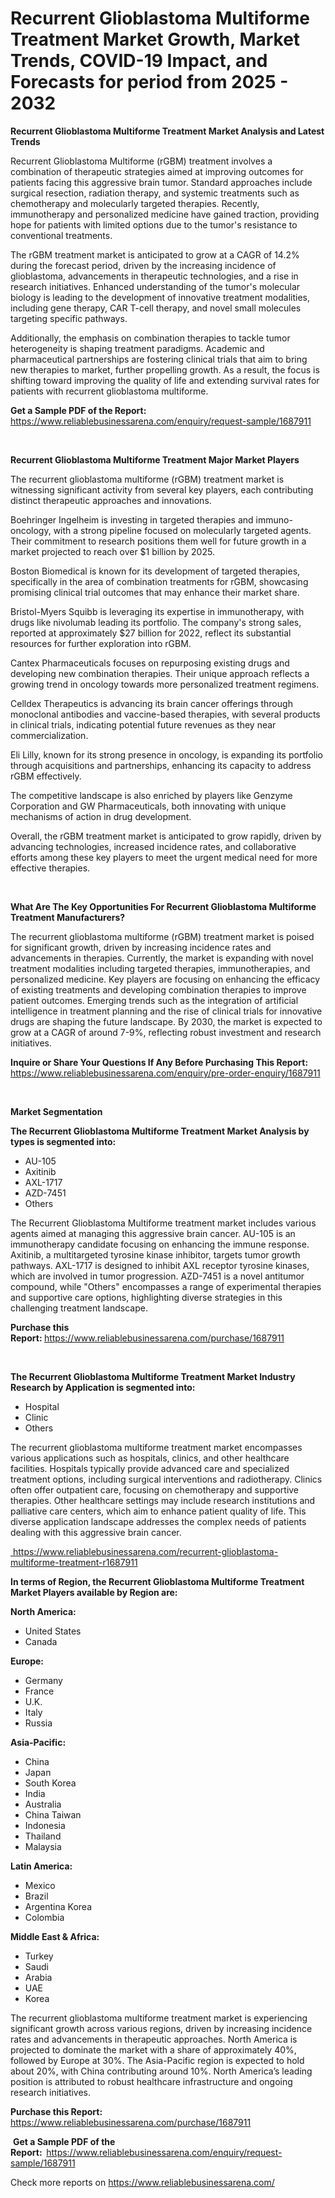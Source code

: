 <p><h1>Recurrent Glioblastoma Multiforme Treatment Market Growth, Market Trends, COVID-19 Impact, and Forecasts for period from 2025 - 2032</h1></p><p><strong>Recurrent Glioblastoma Multiforme Treatment Market Analysis and Latest Trends</strong></p>
<p><p>Recurrent Glioblastoma Multiforme (rGBM) treatment involves a combination of therapeutic strategies aimed at improving outcomes for patients facing this aggressive brain tumor. Standard approaches include surgical resection, radiation therapy, and systemic treatments such as chemotherapy and molecularly targeted therapies. Recently, immunotherapy and personalized medicine have gained traction, providing hope for patients with limited options due to the tumor's resistance to conventional treatments.</p><p>The rGBM treatment market is anticipated to grow at a CAGR of 14.2% during the forecast period, driven by the increasing incidence of glioblastoma, advancements in therapeutic technologies, and a rise in research initiatives. Enhanced understanding of the tumor's molecular biology is leading to the development of innovative treatment modalities, including gene therapy, CAR T-cell therapy, and novel small molecules targeting specific pathways. </p><p>Additionally, the emphasis on combination therapies to tackle tumor heterogeneity is shaping treatment paradigms. Academic and pharmaceutical partnerships are fostering clinical trials that aim to bring new therapies to market, further propelling growth. As a result, the focus is shifting toward improving the quality of life and extending survival rates for patients with recurrent glioblastoma multiforme.</p></p>
<p><strong>Get a Sample PDF of the Report:&nbsp;</strong> <a href="https://www.reliablebusinessarena.com/enquiry/request-sample/1687911?utm_campaign=2461&utm_medium=2&utm_source=Github&utm_content=ia&utm_term=03032025&utm_id=recurrent-glioblastoma-multiforme-treatment">https://www.reliablebusinessarena.com/enquiry/request-sample/1687911</a></p>
<p>&nbsp;</p>
<p><strong>Recurrent Glioblastoma Multiforme Treatment Major Market Players</strong></p>
<p><p>The recurrent glioblastoma multiforme (rGBM) treatment market is witnessing significant activity from several key players, each contributing distinct therapeutic approaches and innovations. </p><p>Boehringer Ingelheim is investing in targeted therapies and immuno-oncology, with a strong pipeline focused on molecularly targeted agents. Their commitment to research positions them well for future growth in a market projected to reach over $1 billion by 2025.</p><p>Boston Biomedical is known for its development of targeted therapies, specifically in the area of combination treatments for rGBM, showcasing promising clinical trial outcomes that may enhance their market share. </p><p>Bristol-Myers Squibb is leveraging its expertise in immunotherapy, with drugs like nivolumab leading its portfolio. The company's strong sales, reported at approximately $27 billion for 2022, reflect its substantial resources for further exploration into rGBM.</p><p>Cantex Pharmaceuticals focuses on repurposing existing drugs and developing new combination therapies. Their unique approach reflects a growing trend in oncology towards more personalized treatment regimens.</p><p>Celldex Therapeutics is advancing its brain cancer offerings through monoclonal antibodies and vaccine-based therapies, with several products in clinical trials, indicating potential future revenues as they near commercialization.</p><p>Eli Lilly, known for its strong presence in oncology, is expanding its portfolio through acquisitions and partnerships, enhancing its capacity to address rGBM effectively.</p><p>The competitive landscape is also enriched by players like Genzyme Corporation and GW Pharmaceuticals, both innovating with unique mechanisms of action in drug development.</p><p>Overall, the rGBM treatment market is anticipated to grow rapidly, driven by advancing technologies, increased incidence rates, and collaborative efforts among these key players to meet the urgent medical need for more effective therapies.</p></p>
<p>&nbsp;</p>
<p><strong>What Are The Key Opportunities For Recurrent Glioblastoma Multiforme Treatment Manufacturers?</strong></p>
<p><p>The recurrent glioblastoma multiforme (rGBM) treatment market is poised for significant growth, driven by increasing incidence rates and advancements in therapies. Currently, the market is expanding with novel treatment modalities including targeted therapies, immunotherapies, and personalized medicine. Key players are focusing on enhancing the efficacy of existing treatments and developing combination therapies to improve patient outcomes. Emerging trends such as the integration of artificial intelligence in treatment planning and the rise of clinical trials for innovative drugs are shaping the future landscape. By 2030, the market is expected to grow at a CAGR of around 7-9%, reflecting robust investment and research initiatives.</p></p>
<p><strong>Inquire or Share Your Questions If Any Before Purchasing This Report:</strong> <a href="https://www.reliablebusinessarena.com/enquiry/pre-order-enquiry/1687911?utm_campaign=2461&utm_medium=2&utm_source=Github&utm_content=ia&utm_term=03032025&utm_id=recurrent-glioblastoma-multiforme-treatment">https://www.reliablebusinessarena.com/enquiry/pre-order-enquiry/1687911</a></p>
<p>&nbsp;</p>
<p><strong>Market Segmentation</strong></p>
<p><strong>The Recurrent Glioblastoma Multiforme Treatment Market Analysis by types is segmented into:</strong></p>
<p><ul><li>AU-105</li><li>Axitinib</li><li>AXL-1717</li><li>AZD-7451</li><li>Others</li></ul></p>
<p><p>The Recurrent Glioblastoma Multiforme treatment market includes various agents aimed at managing this aggressive brain cancer. AU-105 is an immunotherapy candidate focusing on enhancing the immune response. Axitinib, a multitargeted tyrosine kinase inhibitor, targets tumor growth pathways. AXL-1717 is designed to inhibit AXL receptor tyrosine kinases, which are involved in tumor progression. AZD-7451 is a novel antitumor compound, while "Others" encompasses a range of experimental therapies and supportive care options, highlighting diverse strategies in this challenging treatment landscape.</p></p>
<p><strong>Purchase this Report:&nbsp;</strong><a href="https://www.reliablebusinessarena.com/purchase/1687911?utm_campaign=2461&utm_medium=2&utm_source=Github&utm_content=ia&utm_term=03032025&utm_id=recurrent-glioblastoma-multiforme-treatment">https://www.reliablebusinessarena.com/purchase/1687911</a></p>
<p>&nbsp;</p>
<p><strong>The Recurrent Glioblastoma Multiforme Treatment Market Industry Research by Application is segmented into:</strong></p>
<p><ul><li>Hospital</li><li>Clinic</li><li>Others</li></ul></p>
<p><p>The recurrent glioblastoma multiforme treatment market encompasses various applications such as hospitals, clinics, and other healthcare facilities. Hospitals typically provide advanced care and specialized treatment options, including surgical interventions and radiotherapy. Clinics often offer outpatient care, focusing on chemotherapy and supportive therapies. Other healthcare settings may include research institutions and palliative care centers, which aim to enhance patient quality of life. This diverse application landscape addresses the complex needs of patients dealing with this aggressive brain cancer.</p></p>
<p><a href="https://www.reliablebusinessarena.com/recurrent-glioblastoma-multiforme-treatment-r1687911?utm_campaign=2461&utm_medium=2&utm_source=Github&utm_content=ia&utm_term=03032025&utm_id=recurrent-glioblastoma-multiforme-treatment">&nbsp;https://www.reliablebusinessarena.com/recurrent-glioblastoma-multiforme-treatment-r1687911</a></p>
<p><strong>In terms of Region, the Recurrent Glioblastoma Multiforme Treatment Market Players available by Region are:</strong></p>
<p>
    <p> <strong> North America: </strong>
        <ul>
            <li>United States</li>
            <li>Canada</li>
        </ul>
        </p> 
    <p> <strong> Europe: </strong>
        <ul>
            <li>Germany</li>
            <li>France</li>
            <li>U.K.</li>
            <li>Italy</li>
            <li>Russia</li>
        </ul>
        </p> 
    <p> <strong> Asia-Pacific: </strong>
        <ul>
            <li>China</li>
            <li>Japan</li>
            <li>South Korea</li>
            <li>India</li>
            <li>Australia</li>
            <li>China Taiwan</li>
            <li>Indonesia</li>
            <li>Thailand</li>
            <li>Malaysia</li>
        </ul>
        </p> 
    <p> <strong> Latin America: </strong>
        <ul>
            <li>Mexico</li>
            <li>Brazil</li>
            <li>Argentina Korea</li>
            <li>Colombia</li>
        </ul>
        </p> 
    <p> <strong> Middle East & Africa: </strong>
        <ul>
            <li>Turkey</li>
            <li>Saudi</li>
            <li>Arabia</li>
            <li>UAE</li>
            <li>Korea</li>
        </ul>
    </p>
    </p>
<p><p>The recurrent glioblastoma multiforme treatment market is experiencing significant growth across various regions, driven by increasing incidence rates and advancements in therapeutic approaches. North America is projected to dominate the market with a share of approximately 40%, followed by Europe at 30%. The Asia-Pacific region is expected to hold about 20%, with China contributing around 10%. North America’s leading position is attributed to robust healthcare infrastructure and ongoing research initiatives.</p></p>
<p><strong>Purchase this Report: </strong><a href="https://www.reliablebusinessarena.com/purchase/1687911?utm_campaign=2461&utm_medium=2&utm_source=Github&utm_content=ia&utm_term=03032025&utm_id=recurrent-glioblastoma-multiforme-treatment">https://www.reliablebusinessarena.com/purchase/1687911</a></p>
<p>&nbsp;<strong>Get a Sample PDF of the Report:&nbsp;&nbsp;</strong><a href="https://www.reliablebusinessarena.com/enquiry/request-sample/1687911?utm_campaign=2461&utm_medium=2&utm_source=Github&utm_content=ia&utm_term=03032025&utm_id=recurrent-glioblastoma-multiforme-treatment">https://www.reliablebusinessarena.com/enquiry/request-sample/1687911</a></p>
<p><strong></strong></p>
<p>Check more reports on <a href="https://www.reliablebusinessarena.com/?utm_campaign=2461&utm_medium=2&utm_source=Github&utm_content=ia&utm_term=03032025&utm_id=recurrent-glioblastoma-multiforme-treatment">https://www.reliablebusinessarena.com/</a></p>